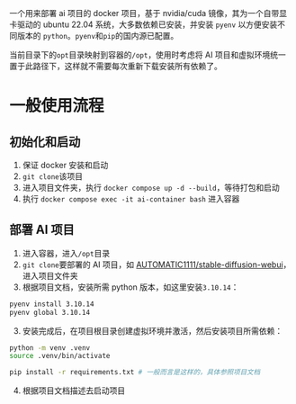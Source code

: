 一个用来部署 ai 项目的 docker 项目，基于 nvidia/cuda 镜像，其为一个自带显卡驱动的 ubuntu 22.04 系统，大多数依赖已安装，并安装 `pyenv` 以方便安装不同版本的 `python`。`pyenv`和`pip`的国内源已配置。

当前目录下的`opt`目录映射到容器的`/opt`，使用时考虑将 AI 项目和虚拟环境统一置于此路径下，这样就不需要每次重新下载安装所有依赖了。

# 一般使用流程

## 初始化和启动

1. 保证 docker 安装和启动
2. `git clone`该项目
3. 进入项目文件夹，执行 `docker compose up -d --build`，等待打包和启动
4. 执行 `docker compose exec -it ai-container bash`  进入容器

## 部署 AI 项目

1. 进入容器，进入`/opt`目录
2. `git clone`要部署的 AI 项目，如 [AUTOMATIC1111/stable-diffusion-webui](https://github.com/AUTOMATIC1111/stable-diffusion-webui)，进入项目文件夹
3. 根据项目文档，安装所需 python 版本，如这里安装`3.10.14`：

```sh
pyenv install 3.10.14
pyenv global 3.10.14
```

3. 安装完成后，在项目根目录创建虚拟环境并激活，然后安装项目所需依赖：

```sh
python -m venv .venv
source .venv/bin/activate

pip install -r requirements.txt # 一般而言是这样的，具体参照项目文档
```

4. 根据项目文档描述去启动项目